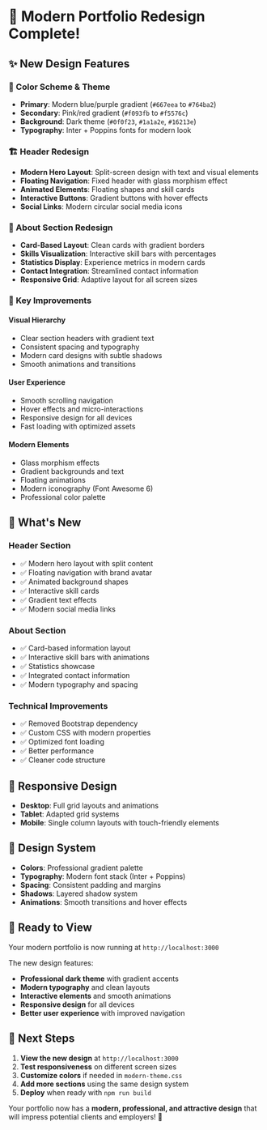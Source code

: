 # 🎨 Modern Portfolio Redesign Complete!

## ✨ **New Design Features**

### **🎨 Color Scheme & Theme**
- **Primary**: Modern blue/purple gradient (`#667eea` to `#764ba2`)
- **Secondary**: Pink/red gradient (`#f093fb` to `#f5576c`)
- **Background**: Dark theme (`#0f0f23`, `#1a1a2e`, `#16213e`)
- **Typography**: Inter + Poppins fonts for modern look

### **🏗️ Header Redesign**
- **Modern Hero Layout**: Split-screen design with text and visual elements
- **Floating Navigation**: Fixed header with glass morphism effect
- **Animated Elements**: Floating shapes and skill cards
- **Interactive Buttons**: Gradient buttons with hover effects
- **Social Links**: Modern circular social media icons

### **👤 About Section Redesign**
- **Card-Based Layout**: Clean cards with gradient borders
- **Skills Visualization**: Interactive skill bars with percentages
- **Statistics Display**: Experience metrics in modern cards
- **Contact Integration**: Streamlined contact information
- **Responsive Grid**: Adaptive layout for all screen sizes

### **🎯 Key Improvements**

#### **Visual Hierarchy**
- Clear section headers with gradient text
- Consistent spacing and typography
- Modern card designs with subtle shadows
- Smooth animations and transitions

#### **User Experience**
- Smooth scrolling navigation
- Hover effects and micro-interactions
- Responsive design for all devices
- Fast loading with optimized assets

#### **Modern Elements**
- Glass morphism effects
- Gradient backgrounds and text
- Floating animations
- Modern iconography (Font Awesome 6)
- Professional color palette

## 🚀 **What's New**

### **Header Section**
- ✅ Modern hero layout with split content
- ✅ Floating navigation with brand avatar
- ✅ Animated background shapes
- ✅ Interactive skill cards
- ✅ Gradient text effects
- ✅ Modern social media links

### **About Section**
- ✅ Card-based information layout
- ✅ Interactive skill bars with animations
- ✅ Statistics showcase
- ✅ Integrated contact information
- ✅ Modern typography and spacing

### **Technical Improvements**
- ✅ Removed Bootstrap dependency
- ✅ Custom CSS with modern properties
- ✅ Optimized font loading
- ✅ Better performance
- ✅ Cleaner code structure

## 📱 **Responsive Design**
- **Desktop**: Full grid layouts and animations
- **Tablet**: Adapted grid systems
- **Mobile**: Single column layouts with touch-friendly elements

## 🎨 **Design System**
- **Colors**: Professional gradient palette
- **Typography**: Modern font stack (Inter + Poppins)
- **Spacing**: Consistent padding and margins
- **Shadows**: Layered shadow system
- **Animations**: Smooth transitions and hover effects

## 🚀 **Ready to View**

Your modern portfolio is now running at `http://localhost:3000`

The new design features:
- **Professional dark theme** with gradient accents
- **Modern typography** and clean layouts
- **Interactive elements** and smooth animations
- **Responsive design** for all devices
- **Better user experience** with improved navigation

## 🔄 **Next Steps**

1. **View the new design** at `http://localhost:3000`
2. **Test responsiveness** on different screen sizes
3. **Customize colors** if needed in `modern-theme.css`
4. **Add more sections** using the same design system
5. **Deploy** when ready with `npm run build`

Your portfolio now has a **modern, professional, and attractive design** that will impress potential clients and employers! 🎉
